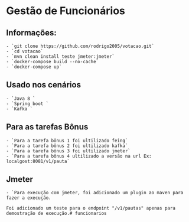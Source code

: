 # Gestão de Funcionários

## Informações: 
    
    - `git clone https://github.com/rodrigo2005/votacao.git`
    - `cd votacao`
    - `mvn clean install teste jmeter:jmeter`
    - `docker-compose build --no-cache`
    - `docker-compose up`
    
## Usado nos cenários 

    - `Java 8 `
    - `Spring boot `
    - `Kafka `

## Para as tarefas Bônus

    - `Para a tarefa bônus 1 foi ultilizado feing`
    - `Para a tarefa bônus 2 foi ultilizado kafka`
    - `Para a tarefa bônus 3 foi ultilizado jmeter`
    - `Para a tarefa bônus 4 ultilizado a versão na url Ex: localgost:8081/v1/pauta` 

## Jmeter

    - `Para execução com jmeter, foi adicionado um plugin ao maven para fazer a execução.
       
    Foi adicionado um teste para o endpoint "/v1/pautas" apenas para demostração de execução.# funcionarios
